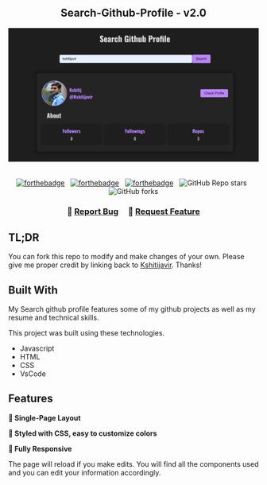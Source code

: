 <h2 align="center">
Search-Github-Profile - v2.0<br/>
</h2>
<div align="center">
<img alt="Demo" src="./git-profile.png" />
</div>
 
<br/>
 
<center>
 
[![forthebadge](https://forthebadge.com/images/badges/made-with-javascript.svg)](https://forthebadge.com) &nbsp;
[![forthebadge](https://forthebadge.com/images/badges/made-with-html.svg)](https://forthebadge.com) &nbsp;
[![forthebadge](https://forthebadge.com/images/badges/made-with-css.svg)](https://forthebadge.com) &nbsp;
![GitHub Repo stars](https://img.shields.io/github/stars/Kshitijavir/Search-Github-Profile?color=red&logo=github&style=for-the-badge) &nbsp;
![GitHub forks](https://img.shields.io/github/forks/Kshitijavir/Search-Github-Profile?color=red&logo=github&style=for-the-badge)
 
</center>
 
<h3 align="center">
    🔹
<a href="https://github.com/Kshitijavir/Search-Github-Profile/issues">Report Bug</a> &nbsp; &nbsp;
    🔹
<a href="https://github.com/Kshitijavir/Search-Github-Profile/issues">Request Feature</a>
</h3>
 
## TL;DR
 
You can fork this repo to modify and make changes of your own. Please give me proper credit by linking back to [Kshitijavir](https://github.com/Kshitijavir/Search-Github-Profile). Thanks!
 
## Built With
 
My Search github profile features some of my github projects as well as my resume and technical skills.<br/>
 
This project was built using these technologies.
 
- Javascript
- HTML
- CSS
- VsCode
 
## Features
 
**📖 Single-Page Layout**
 
**🎨 Styled with CSS, easy to customize colors**
 
**📱 Fully Responsive**
 
The page will reload if you make edits.
You will find all the components used and you can edit your information accordingly.
